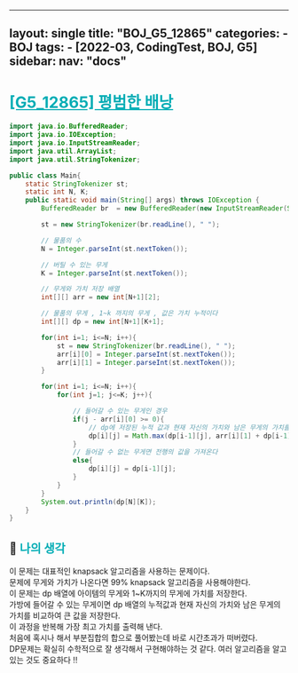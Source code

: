 
---
layout: single
title:  "BOJ_G5_12865"
categories: 
    - BOJ
tags: 
    - [2022-03, CodingTest, BOJ, G5]
sidebar:
    nav: "docs"
---

# <b><a style="color:#00adb5" href="https://www.acmicpc.net/problem/12865" target=_blank>[G5_12865] 평범한 배낭</a></b>

```java
import java.io.BufferedReader;
import java.io.IOException;
import java.io.InputStreamReader;
import java.util.ArrayList;
import java.util.StringTokenizer;

public class Main{
    static StringTokenizer st;
    static int N, K;
    public static void main(String[] args) throws IOException {
        BufferedReader br  = new BufferedReader(new InputStreamReader(System.in));

        st = new StringTokenizer(br.readLine(), " ");

        // 물품의 수
        N = Integer.parseInt(st.nextToken());

        // 버틸 수 있는 무게
        K = Integer.parseInt(st.nextToken());

        // 무게와 가치 저장 배열
        int[][] arr = new int[N+1][2];

        // 물품의 무게 , 1~k 까지의 무게 , 값은 가치 누적이다
        int[][] dp = new int[N+1][K+1];

        for(int i=1; i<=N; i++){
            st = new StringTokenizer(br.readLine(), " ");
            arr[i][0] = Integer.parseInt(st.nextToken());
            arr[i][1] = Integer.parseInt(st.nextToken());
        }

        for(int i=1; i<=N; i++){
            for(int j=1; j<=K; j++){

                // 들어갈 수 있는 무게인 경우
                if(j - arr[i][0] >= 0){
                    // dp에 저장된 누적 값과 현재 자신의 가치와 남은 무게의 가치를 비교하여 큰 값을 저장한다
                    dp[i][j] = Math.max(dp[i-1][j], arr[i][1] + dp[i-1][j-arr[i][0]]);
                }
                // 들어갈 수 없는 무게면 전행의 값을 가져온다
                else{
                    dp[i][j] = dp[i-1][j];
                }
            }
        }
        System.out.println(dp[N][K]);
    }
}
```

## 🤔 <b><a style="color:#00adb5">나의 생각</a></b>
이 문제는 대표적인 knapsack 알고리즘을 사용하는 문제이다.<br>
문제에 무게와 가치가 나온다면 99% knapsack 알고리즘을 사용해야한다.<br>
이 문제는 dp 배열에 아이템의 무게와 1~K까지의 무게에 가치를 저장한다. <br>
가방에 들어갈 수 있는 무게이면 dp 배열의 누적값과 현재 자신의 가치와 남은 무게의 가치를 비교하여 큰 값을 저장한다.<br>
이 과정을 반복해 가장 최고 가치를 출력해 낸다.<br>
처음에 혹시나 해서 부분집합의 합으로 풀어봤는데 바로 시간초과가 떠버렸다. <br>
DP문제는 확실히 수학적으로 잘 생각해서 구현해야하는 것 같다. 여러 알고리즘을 알고 있는 것도 중요하다 !!
